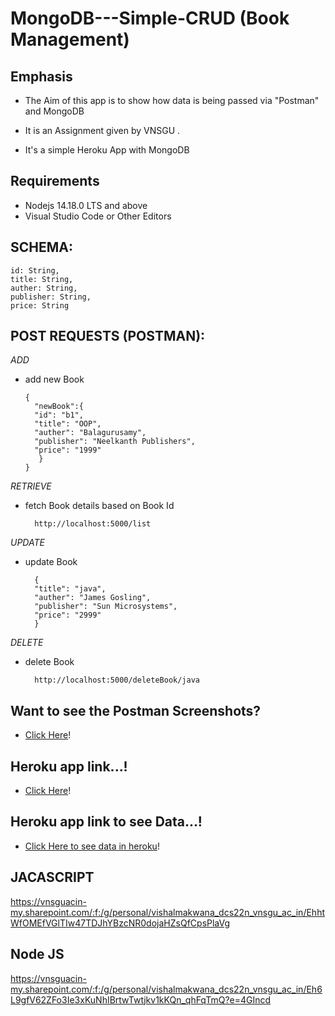 # MongoDB---Simple-CRUD (Book Management)



## Emphasis

- The Aim of this app is to show how data is being passed via "Postman" and MongoDB

- It is an Assignment given by VNSGU .

- It's a simple Heroku App with MongoDB

## Requirements
- Nodejs 14.18.0 LTS and above
- Visual Studio Code or Other Editors

## SCHEMA:

    id: String,
    title: String,
    auther: String,
    publisher: String,
    price: String
    
    
 ## POST REQUESTS (POSTMAN):
 
 _ADD_
- add new Book

      {
        "newBook":{
        "id": "b1",
        "title": "OOP",
        "auther": "Balagurusamy",
        "publisher": "Neelkanth Publishers",
        "price": "1999"         
         }
      }
                
_RETRIEVE_
- fetch Book details based on Book Id

        http://localhost:5000/list

_UPDATE_
- update Book  

        {
        "title": "java",
        "auther": "James Gosling",
        "publisher": "Sun Microsystems",
        "price": "2999"
        }

_DELETE_
- delete Book

        http://localhost:5000/deleteBook/java

## Want to see the Postman Screenshots?
- [Click Here](https://github.com/VishalMakwana23/MongoDB---Simple-CRUD/tree/main/Postman)!

## Heroku app link...!
- [Click Here](https://simple--crud.herokuapp.com)!

## Heroku app link to see Data...!
- [Click Here to see data in heroku](https://simple--crud.herokuapp.com/list)!

## JACASCRIPT
https://vnsguacin-my.sharepoint.com/:f:/g/personal/vishalmakwana_dcs22n_vnsgu_ac_in/EhhtWfOMEfVGlTIw47TDJhYBzcNR0dojaHZsQfCpsPlaVg

## Node JS
https://vnsguacin-my.sharepoint.com/:f:/g/personal/vishalmakwana_dcs22n_vnsgu_ac_in/Eh6L9gfV62ZFo3Ie3xKuNhIBrtwTwtjkv1kKQn_qhFqTmQ?e=4GIncd

